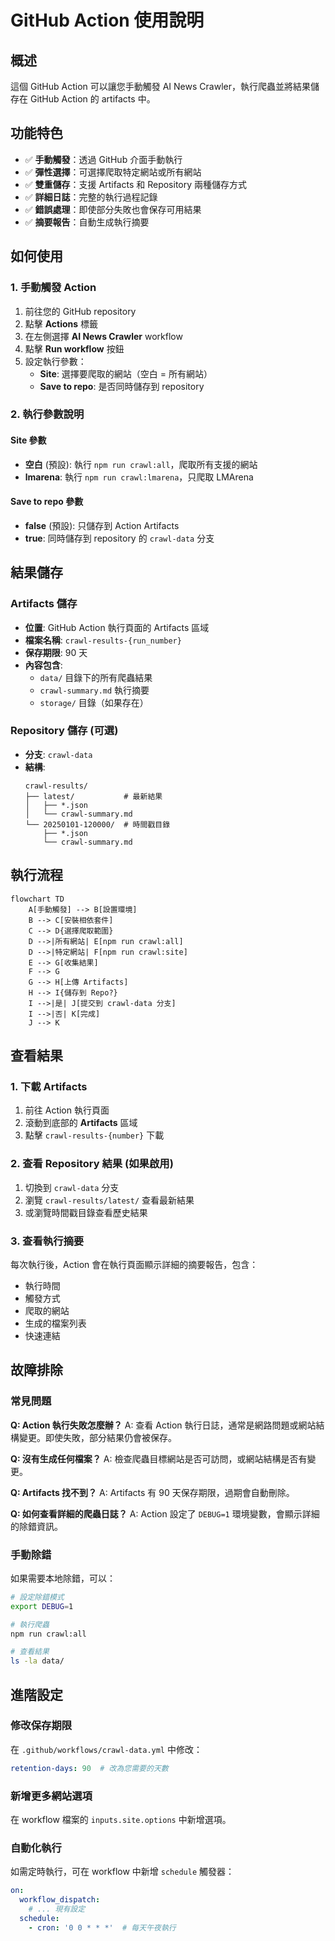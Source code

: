 # GitHub Action 使用說明

## 概述

這個 GitHub Action 可以讓您手動觸發 AI News Crawler，執行爬蟲並將結果儲存在 GitHub Action 的 artifacts 中。

## 功能特色

- ✅ **手動觸發**：透過 GitHub 介面手動執行
- ✅ **彈性選擇**：可選擇爬取特定網站或所有網站
- ✅ **雙重儲存**：支援 Artifacts 和 Repository 兩種儲存方式
- ✅ **詳細日誌**：完整的執行過程記錄
- ✅ **錯誤處理**：即使部分失敗也會保存可用結果
- ✅ **摘要報告**：自動生成執行摘要

## 如何使用

### 1. 手動觸發 Action

1. 前往您的 GitHub repository
2. 點擊 **Actions** 標籤
3. 在左側選擇 **AI News Crawler** workflow
4. 點擊 **Run workflow** 按鈕
5. 設定執行參數：
   - **Site**: 選擇要爬取的網站（空白 = 所有網站）
   - **Save to repo**: 是否同時儲存到 repository

### 2. 執行參數說明

#### Site 參數
- **空白** (預設): 執行 `npm run crawl:all`，爬取所有支援的網站
- **lmarena**: 執行 `npm run crawl:lmarena`，只爬取 LMArena

#### Save to repo 參數
- **false** (預設): 只儲存到 Action Artifacts
- **true**: 同時儲存到 repository 的 `crawl-data` 分支

## 結果儲存

### Artifacts 儲存
- **位置**: GitHub Action 執行頁面的 Artifacts 區域
- **檔案名稱**: `crawl-results-{run_number}`
- **保存期限**: 90 天
- **內容包含**:
  - `data/` 目錄下的所有爬蟲結果
  - `crawl-summary.md` 執行摘要
  - `storage/` 目錄（如果存在）

### Repository 儲存 (可選)
- **分支**: `crawl-data`
- **結構**:
  ```
  crawl-results/
  ├── latest/           # 最新結果
  │   ├── *.json
  │   └── crawl-summary.md
  └── 20250101-120000/  # 時間戳目錄
      ├── *.json
      └── crawl-summary.md
  ```

## 執行流程

```mermaid
flowchart TD
    A[手動觸發] --> B[設置環境]
    B --> C[安裝相依套件]
    C --> D{選擇爬取範圍}
    D -->|所有網站| E[npm run crawl:all]
    D -->|特定網站| F[npm run crawl:site]
    E --> G[收集結果]
    F --> G
    G --> H[上傳 Artifacts]
    H --> I{儲存到 Repo?}
    I -->|是| J[提交到 crawl-data 分支]
    I -->|否| K[完成]
    J --> K
```

## 查看結果

### 1. 下載 Artifacts
1. 前往 Action 執行頁面
2. 滾動到底部的 **Artifacts** 區域
3. 點擊 `crawl-results-{number}` 下載

### 2. 查看 Repository 結果 (如果啟用)
1. 切換到 `crawl-data` 分支
2. 瀏覽 `crawl-results/latest/` 查看最新結果
3. 或瀏覽時間戳目錄查看歷史結果

### 3. 查看執行摘要
每次執行後，Action 會在執行頁面顯示詳細的摘要報告，包含：
- 執行時間
- 觸發方式
- 爬取的網站
- 生成的檔案列表
- 快速連結

## 故障排除

### 常見問題

**Q: Action 執行失敗怎麼辦？**
A: 查看 Action 執行日誌，通常是網路問題或網站結構變更。即使失敗，部分結果仍會被保存。

**Q: 沒有生成任何檔案？**
A: 檢查爬蟲目標網站是否可訪問，或網站結構是否有變更。

**Q: Artifacts 找不到？**
A: Artifacts 有 90 天保存期限，過期會自動刪除。

**Q: 如何查看詳細的爬蟲日誌？**
A: Action 設定了 `DEBUG=1` 環境變數，會顯示詳細的除錯資訊。

### 手動除錯

如果需要本地除錯，可以：

```bash
# 設定除錯模式
export DEBUG=1

# 執行爬蟲
npm run crawl:all

# 查看結果
ls -la data/
```

## 進階設定

### 修改保存期限
在 `.github/workflows/crawl-data.yml` 中修改：
```yaml
retention-days: 90  # 改為您需要的天數
```

### 新增更多網站選項
在 workflow 檔案的 `inputs.site.options` 中新增選項。

### 自動化執行
如需定時執行，可在 workflow 中新增 `schedule` 觸發器：
```yaml
on:
  workflow_dispatch:
    # ... 現有設定
  schedule:
    - cron: '0 0 * * *'  # 每天午夜執行
